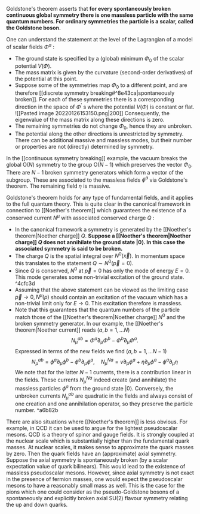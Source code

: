 

Goldstone's theorem asserts that **for every spontaneously broken continuous global symmetry there is one massless particle with the same quantum numbers. For ordinary symmetries the particle is a scalar, called the Goldstone boson.**

One can understand the statement at the level of the Lagrangian of a model of scalar fields $\Phi^{a}$ :
- The ground state is specified by a (global) minimum $\Phi_{0}$ of the scalar potential $V(\Phi)$.
- The mass matrix is given by the curvature (second-order derivatives) of the potential at this point.
- Suppose some of the symmetries map $\Phi_{0}$ to a different point, and are therefore [[discrete symmetry breaking#^8e43ca|spontaneously broken]]. For each of these symmetries there is a corresponding direction in the space of $\Phi^{\prime}$ s where the potential $V(\Phi)$ is constant or flat.
    ![[Pasted image 20220126153150.png|200]]
Consequently, the eigenvalue of the mass matrix along these directions is zero.
- The remaining symmetries do not change $\Phi_{0}$, hence they are unbroken.
- The potential along the other directions is unrestricted by symmetry. There can be additional massive and massless modes, but their number or properties are not (directly) determined by symmetry.

In the [[continuous symmetry breaking]] example, the vacuum breaks the global $\mathrm{O}(N)$ symmetry to the group $\mathrm{O}(N-1)$ which preserves the vector $\Phi_{0}$. There are $N-1$ broken symmetry generators which form a vector of the subgroup. These are associated to the massless fields $\phi^{a}$ via Goldstone's theorem. The remaining field $\eta$ is massive.

Goldstone's theorem holds for any type of fundamental fields, and it applies to the full quantum theory. This is quite clear in the canonical framework in connection to [[Noether's theorem]] which guarantees the existence of a conserved current $N^{\mu}$ with associated conserved charge $Q$ :
- In the canonical framework a symmetry is generated by the [[Noether's theorem|Noether charge]] $Q$. **Suppose a [[Noether's theorem|Noether charge]] $Q$ does not annihilate the ground state $|0\rangle$. In this case the associated symmetry is said to be broken.**
- The charge $Q$ is the spatial integral over $N^{0}(\vec{x})$. In momentum space this translates to the statement $Q \sim N^{0}(\vec{p}=0)$.
-  Since $Q$ is conserved, $N^{0}$ at $\vec{p}=0$ has only the mode of energy $E=0$. This mode generates some non-trivial excitation of the ground state. ^4cfc3d
- Assuming that the above statement can be viewed as the limiting case $\vec{p} \rightarrow 0, N^{\mu}(p)$ should contain an excitation of the vacuum which has a non-trivial limit only for $E \rightarrow 0$. This excitation therefore is massless.
- Note that this guarantees that the quantum numbers of the particle match those of the [[Noether's theorem|Noether charge]] $N^{0}$ and the broken symmetry generator.
In our example, the [[Noether's theorem|Noether current]] reads $(a, b=1, \ldots N)$
$$
N_{\mu}^{a b}=\Phi^{a} \partial_{\mu} \Phi^{b}-\Phi^{b} \partial_{\mu} \Phi^{a} .
$$
Expressed in terms of the new fields we find $(a, b=1, \ldots N-1)$
$$
N_{\mu}^{a b}=\phi^{a} \partial_{\mu} \phi^{b}-\phi^{b} \partial_{\mu} \phi^{a}, \quad N_{\mu}^{N a}=v \partial_{\mu} \phi^{a}+\eta \partial_{\mu} \phi^{a}-\phi^{a} \partial_{\mu} \eta
$$
We note that for the latter $N-1$ currents, there is a contribution linear in the fields. These currents $N_{\mu}^{N a}$ indeed create (and annihilate) the massless particles $\phi^{a}$ from the ground state $|0\rangle$. Conversely, the unbroken currents $N_{\mu}^{a b}$ are quadratic in the fields and always consist of one creation and one annihilation operator, so they preserve the particle number. ^a6b82b

There are also situations where [[Noether's theorem]] is less obvious. For example, in $\mathrm{QCD}$ it can be used to argue for the lightest pseudoscalar mesons. $\mathrm{QCD}$ is a theory of spinor and gauge fields. It is strongly coupled at the nuclear scale which is substantially higher than the fundamental quark masses. At nuclear scales, it makes sense to approximate the quark masses by zero. Then the quark fields have an (approximate) axial symmetry. Suppose the axial symmetry is spontaneously broken (by a scalar expectation value of quark bilinears). This would lead to the existence of massless pseudoscalar mesons. However, since axial symmetry is not exact in the presence of fermion masses, one would expect the pseudoscalar mesons to have a reasonably small mass as well. This is the case for the pions which one could consider as the pseudo-Goldstone bosons of a spontaneously and explicitly broken axial $\mathrm{SU}(2)$ flavour symmetry relating the up and down quarks.